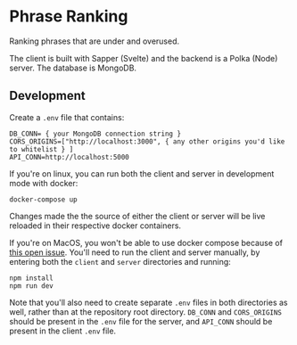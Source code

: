 # Phrase Ranking

Ranking phrases that are under and overused.

The client is built with Sapper (Svelte) and the backend is a Polka (Node) server. The database is MongoDB.

## Development

Create a `.env` file that contains:

```
DB_CONN= { your MongoDB connection string }
CORS_ORIGINS=["http://localhost:3000", { any other origins you'd like to whitelist } ]
API_CONN=http://localhost:5000
```

If you're on linux, you can run both the client and server in development mode with docker:

```
docker-compose up
```

Changes made the the source of either the client or server will be live reloaded in their respective docker containers.

If you're on MacOS, you won't be able to use docker compose because of [this open issue](https://github.com/docker/for-mac/issues/1031). You'll need to run the client and server manually, by entering both the `client` and `server` directories and running:

```
npm install
npm run dev
```

Note that you'll also need to create separate `.env` files in both directories as well, rather than at the repository root directory. `DB_CONN` and `CORS_ORIGINS` should be present in the `.env` file for the server, and `API_CONN` should be present in the client `.env` file.
